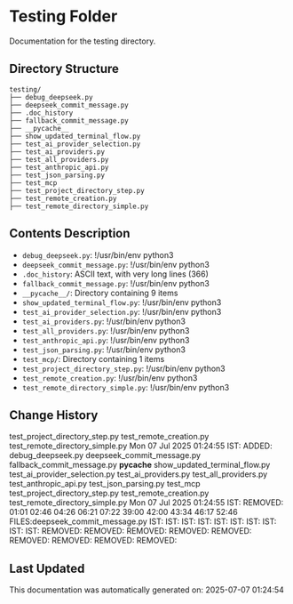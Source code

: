 <!-- filepath: /home/michaelnewham/Projects/create_python_project/scripts/testing/aboutthisfolder.md -->
# Testing Folder

Documentation for the testing directory.

## Directory Structure

```
testing/
├── debug_deepseek.py
├── deepseek_commit_message.py
├── .doc_history
├── fallback_commit_message.py
├── __pycache__
├── show_updated_terminal_flow.py
├── test_ai_provider_selection.py
├── test_ai_providers.py
├── test_all_providers.py
├── test_anthropic_api.py
├── test_json_parsing.py
├── test_mcp
├── test_project_directory_step.py
├── test_remote_creation.py
├── test_remote_directory_simple.py
```

## Contents Description

- `debug_deepseek.py`: !/usr/bin/env python3
- `deepseek_commit_message.py`: !/usr/bin/env python3
- `.doc_history`: ASCII text, with very long lines (366)
- `fallback_commit_message.py`: !/usr/bin/env python3
- `__pycache__/`: Directory containing 9 items
- `show_updated_terminal_flow.py`: !/usr/bin/env python3
- `test_ai_provider_selection.py`: !/usr/bin/env python3
- `test_ai_providers.py`: !/usr/bin/env python3
- `test_all_providers.py`: !/usr/bin/env python3
- `test_anthropic_api.py`: !/usr/bin/env python3
- `test_json_parsing.py`: !/usr/bin/env python3
- `test_mcp/`: Directory containing 1 items
- `test_project_directory_step.py`: !/usr/bin/env python3
- `test_remote_creation.py`: !/usr/bin/env python3
- `test_remote_directory_simple.py`: !/usr/bin/env python3

## Change History

test_project_directory_step.py
test_remote_creation.py
test_remote_directory_simple.py
Mon 07 Jul 2025 01:24:55 IST: ADDED: debug_deepseek.py deepseek_commit_message.py fallback_commit_message.py __pycache__ show_updated_terminal_flow.py test_ai_provider_selection.py test_ai_providers.py test_all_providers.py test_anthropic_api.py test_json_parsing.py test_mcp test_project_directory_step.py test_remote_creation.py test_remote_directory_simple.py 
Mon 07 Jul 2025 01:24:55 IST: REMOVED:          01:01 02:46 04:26 06:21 07:22 39:00 42:00 43:34 46:17 52:46 FILES:deepseek_commit_message.py IST: IST: IST: IST: IST: IST: IST: IST: IST: IST: REMOVED: REMOVED: REMOVED: REMOVED: REMOVED: REMOVED: REMOVED: REMOVED: REMOVED: 

## Last Updated

This documentation was automatically generated on: 2025-07-07 01:24:54
